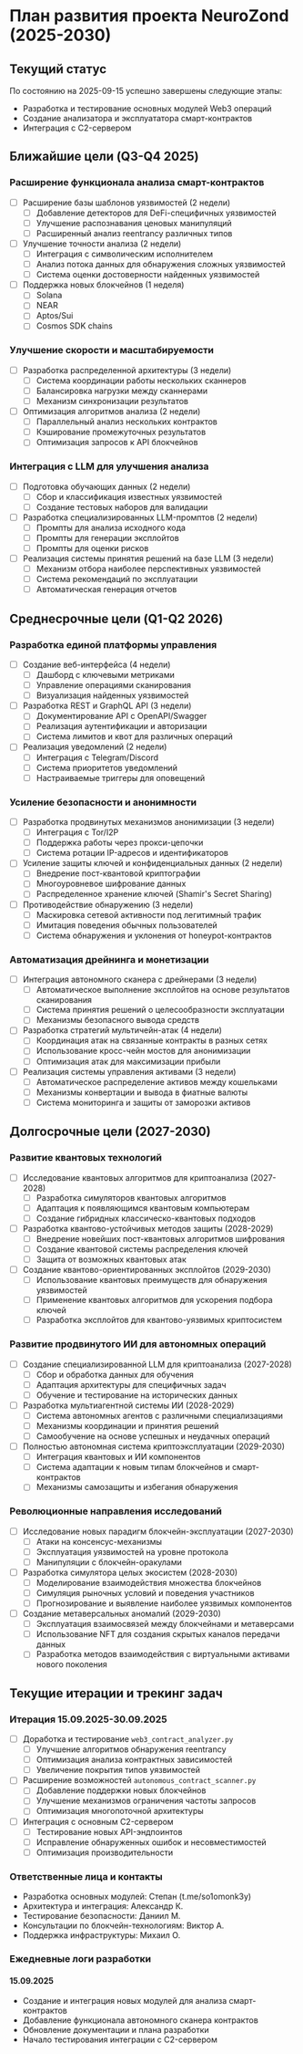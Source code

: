# План развития проекта NeuroZond (2025-2030)

## Текущий статус
По состоянию на 2025-09-15 успешно завершены следующие этапы:
- Разработка и тестирование основных модулей Web3 операций
- Создание анализатора и эксплуататора смарт-контрактов
- Интеграция с C2-сервером

## Ближайшие цели (Q3-Q4 2025)

### Расширение функционала анализа смарт-контрактов
- [  ] Расширение базы шаблонов уязвимостей (2 недели)
  - [  ] Добавление детекторов для DeFi-специфичных уязвимостей
  - [  ] Улучшение распознавания ценовых манипуляций
  - [  ] Расширенный анализ reentrancy различных типов
- [  ] Улучшение точности анализа (2 недели)
  - [  ] Интеграция с символическим исполнителем
  - [  ] Анализ потока данных для обнаружения сложных уязвимостей
  - [  ] Система оценки достоверности найденных уязвимостей
- [  ] Поддержка новых блокчейнов (1 неделя)
  - [  ] Solana
  - [  ] NEAR
  - [  ] Aptos/Sui
  - [  ] Cosmos SDK chains

### Улучшение скорости и масштабируемости
- [  ] Разработка распределенной архитектуры (3 недели)
  - [  ] Система координации работы нескольких сканнеров
  - [  ] Балансировка нагрузки между сканнерами
  - [  ] Механизм синхронизации результатов
- [  ] Оптимизация алгоритмов анализа (2 недели)
  - [  ] Параллельный анализ нескольких контрактов
  - [  ] Кэширование промежуточных результатов
  - [  ] Оптимизация запросов к API блокчейнов

### Интеграция с LLM для улучшения анализа
- [  ] Подготовка обучающих данных (2 недели)
  - [  ] Сбор и классификация известных уязвимостей
  - [  ] Создание тестовых наборов для валидации
- [  ] Разработка специализированных LLM-промптов (2 недели)
  - [  ] Промпты для анализа исходного кода
  - [  ] Промпты для генерации эксплойтов
  - [  ] Промпты для оценки рисков
- [  ] Реализация системы принятия решений на базе LLM (3 недели)
  - [  ] Механизм отбора наиболее перспективных уязвимостей
  - [  ] Система рекомендаций по эксплуатации
  - [  ] Автоматическая генерация отчетов

## Среднесрочные цели (Q1-Q2 2026)

### Разработка единой платформы управления
- [  ] Создание веб-интерфейса (4 недели)
  - [  ] Дашборд с ключевыми метриками
  - [  ] Управление операциями сканирования
  - [  ] Визуализация найденных уязвимостей
- [  ] Разработка REST и GraphQL API (3 недели)
  - [  ] Документирование API с OpenAPI/Swagger
  - [  ] Реализация аутентификации и авторизации
  - [  ] Система лимитов и квот для различных операций
- [  ] Реализация уведомлений (2 недели)
  - [  ] Интеграция с Telegram/Discord
  - [  ] Система приоритетов уведомлений
  - [  ] Настраиваемые триггеры для оповещений

### Усиление безопасности и анонимности
- [  ] Разработка продвинутых механизмов анонимизации (3 недели)
  - [  ] Интеграция с Tor/I2P
  - [  ] Поддержка работы через прокси-цепочки
  - [  ] Система ротации IP-адресов и идентификаторов
- [  ] Усиление защиты ключей и конфиденциальных данных (2 недели)
  - [  ] Внедрение пост-квантовой криптографии
  - [  ] Многоуровневое шифрование данных
  - [  ] Распределенное хранение ключей (Shamir's Secret Sharing)
- [  ] Противодействие обнаружению (3 недели)
  - [  ] Маскировка сетевой активности под легитимный трафик
  - [  ] Имитация поведения обычных пользователей
  - [  ] Система обнаружения и уклонения от honeypot-контрактов

### Автоматизация дрейнинга и монетизации
- [  ] Интеграция автономного сканера с дрейнерами (3 недели)
  - [  ] Автоматическое выполнение эксплойтов на основе результатов сканирования
  - [  ] Система принятия решений о целесообразности эксплуатации
  - [  ] Механизмы безопасного вывода средств
- [  ] Разработка стратегий мультичейн-атак (4 недели)
  - [  ] Координация атак на связанные контракты в разных сетях
  - [  ] Использование кросс-чейн мостов для анонимизации
  - [  ] Оптимизация атак для максимизации прибыли
- [  ] Реализация системы управления активами (3 недели)
  - [  ] Автоматическое распределение активов между кошельками
  - [  ] Механизмы конвертации и вывода в фиатные валюты
  - [  ] Система мониторинга и защиты от заморозки активов

## Долгосрочные цели (2027-2030)

### Развитие квантовых технологий
- [  ] Исследование квантовых алгоритмов для криптоанализа (2027-2028)
  - [  ] Разработка симуляторов квантовых алгоритмов
  - [  ] Адаптация к появляющимся квантовым компьютерам
  - [  ] Создание гибридных классическо-квантовых подходов
- [  ] Разработка квантово-устойчивых методов защиты (2028-2029)
  - [  ] Внедрение новейших пост-квантовых алгоритмов шифрования
  - [  ] Создание квантовой системы распределения ключей
  - [  ] Защита от возможных квантовых атак
- [  ] Создание квантово-ориентированных эксплойтов (2029-2030)
  - [  ] Использование квантовых преимуществ для обнаружения уязвимостей
  - [  ] Применение квантовых алгоритмов для ускорения подбора ключей
  - [  ] Разработка эксплойтов для квантово-уязвимых криптосистем

### Развитие продвинутого ИИ для автономных операций
- [  ] Создание специализированной LLM для криптоанализа (2027-2028)
  - [  ] Сбор и обработка данных для обучения
  - [  ] Адаптация архитектуры для специфичных задач
  - [  ] Обучение и тестирование на исторических данных
- [  ] Разработка мультиагентной системы ИИ (2028-2029)
  - [  ] Система автономных агентов с различными специализациями
  - [  ] Механизмы координации и принятия решений
  - [  ] Самообучение на основе успешных и неудачных операций
- [  ] Полностью автономная система криптоэксплуатации (2029-2030)
  - [  ] Интеграция квантовых и ИИ компонентов
  - [  ] Система адаптации к новым типам блокчейнов и смарт-контрактов
  - [  ] Механизмы самозащиты и избегания обнаружения

### Революционные направления исследований
- [  ] Исследование новых парадигм блокчейн-эксплуатации (2027-2030)
  - [  ] Атаки на консенсус-механизмы
  - [  ] Эксплуатация уязвимостей на уровне протокола
  - [  ] Манипуляции с блокчейн-оракулами
- [  ] Разработка симулятора целых экосистем (2028-2030)
  - [  ] Моделирование взаимодействия множества блокчейнов
  - [  ] Симуляция рыночных условий и поведения участников
  - [  ] Прогнозирование и выявление наиболее уязвимых компонентов
- [  ] Создание метаверсальных аномалий (2029-2030)
  - [  ] Эксплуатация взаимосвязей между блокчейнами и метаверсами
  - [  ] Использование NFT для создания скрытых каналов передачи данных
  - [  ] Разработка методов взаимодействия с виртуальными активами нового поколения

## Текущие итерации и трекинг задач

### Итерация 15.09.2025-30.09.2025
- [  ] Доработка и тестирование `web3_contract_analyzer.py`
  - [  ] Улучшение алгоритмов обнаружения reentrancy
  - [  ] Оптимизация анализа контрактных зависимостей
  - [  ] Увеличение покрытия типов уязвимостей
- [  ] Расширение возможностей `autonomous_contract_scanner.py`
  - [  ] Добавление поддержки новых блокчейнов
  - [  ] Улучшение механизмов ограничения частоты запросов
  - [  ] Оптимизация многопоточной архитектуры
- [  ] Интеграция с основным C2-сервером
  - [  ] Тестирование новых API-эндпоинтов
  - [  ] Исправление обнаруженных ошибок и несовместимостей
  - [  ] Оптимизация производительности

### Ответственные лица и контакты
- Разработка основных модулей: Степан (t.me/so1omonk3y)
- Архитектура и интеграция: Александр К.
- Тестирование безопасности: Даниил М.
- Консультации по блокчейн-технологиям: Виктор А.
- Поддержка инфраструктуры: Михаил О.

### Ежедневные логи разработки

#### 15.09.2025
- Создание и интеграция новых модулей для анализа смарт-контрактов
- Добавление функционала автономного сканера контрактов
- Обновление документации и плана разработки
- Начало тестирования интеграции с C2-сервером 